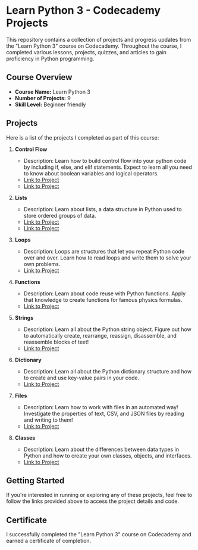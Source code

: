 # Learn Python 3 - Codecademy Projects

This repository contains a collection of projects and progress updates from the "Learn Python 3" course on Codecademy. Throughout the course, I completed various lessons, projects, quizzes, and articles to gain proficiency in Python programming.

## Course Overview

- **Course Name:** Learn Python 3
- **Number of Projects:** 9
- **Skill Level:** Beginner friendly

## Projects
Here is a list of the projects I completed as part of this course:

1. **Control Flow**
   - Description: Learn how to build control flow into your python code by including if, else, and elif statements. Expect to learn all you need to know about boolean variables and logical operators.
   - [Link to Project](https://github.com/iamaizhan/Codecademy/blob/main/ControlFlow/magic_8ball.py)
   - [Link to Project](https://github.com/iamaizhan/Codecademy/blob/main/ControlFlow/sals_shipping.py)
   
2. **Lists**
   - Description: Learn about lists, a data structure in Python used to store ordered groups of data.
   - [Link to Project](https://github.com/iamaizhan/Codecademy/blob/main/Lists/gradebook.py)
   - [Link to Project](https://github.com/iamaizhan/Codecademy/blob/main/Lists/lenslices.py)

3. **Loops**
   - Description: Loops are structures that let you repeat Python code over and over. Learn how to read loops and write them to solve your own problems.
   - [Link to Project](https://github.com/iamaizhan/Codecademy/blob/main/Loops/carlys-clippers.py)
  
4. **Functions**
   - Description: Learn about code reuse with Python functions. Apply that knowledge to create functions for famous physics formulas.
   - [Link to Project](https://github.com/iamaizhan/Codecademy/blob/main/Functions/getting-ready-for-physics)
   
5. **Strings**
   - Description: Learn all about the Python string object. Figure out how to automatically create, rearrange, reassign, disassemble, and reassemble blocks of text!
   - [Link to Project](https://github.com/iamaizhan/Codecademy/blob/main/Strings/thread-shed.py)

6. **Dictionary**
   - Description: Learn all about the Python dictionary structure and how to create and use key-value pairs in your code.
   - [Link to Project](https://github.com/iamaizhan/Codecademy/blob/main/Dictionaries/scrabble.py)

7. **Files**
   - Description: Learn how to work with files in an automated way! Investigate the properties of text, CSV, and JSON files by reading and writing to them!
   - [Link to Project](https://github.com/iamaizhan/Codecademy/blob/main/Files/hacking-the-fender.py)

8. **Classes**
   - Description: Learn about the differences between data types in Python and how to create your own classes, objects, and interfaces.
   - [Link to Project](https://github.com/iamaizhan/Codecademy/blob/main/Classes/basta_fazoolin)


## Getting Started

If you're interested in running or exploring any of these projects, feel free to follow the links provided above to access the project details and code.

## Certificate

I successfully completed the "Learn Python 3" course on Codecademy and earned a certificate of completion.
